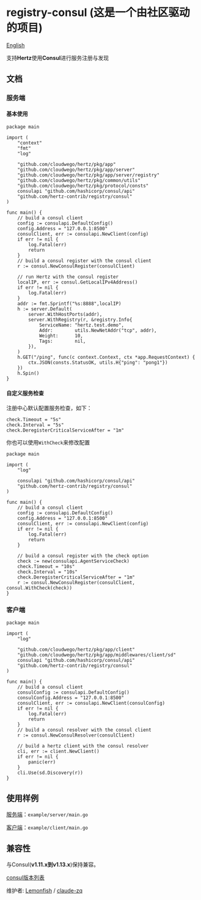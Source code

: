 # registry-consul (这是一个由社区驱动的项目)

[English](README.md)

支持**Hertz**使用**Consul**进行服务注册与发现

## 文档

### 服务端

#### 基本使用

```golang
package main

import (
	"context"
	"fmt"
	"log"

	"github.com/cloudwego/hertz/pkg/app"
	"github.com/cloudwego/hertz/pkg/app/server"
	"github.com/cloudwego/hertz/pkg/app/server/registry"
	"github.com/cloudwego/hertz/pkg/common/utils"
	"github.com/cloudwego/hertz/pkg/protocol/consts"
	consulapi "github.com/hashicorp/consul/api"
	"github.com/hertz-contrib/registry/consul"
)

func main() {
	// build a consul client
	config := consulapi.DefaultConfig()
	config.Address = "127.0.0.1:8500"
	consulClient, err := consulapi.NewClient(config)
	if err != nil {
		log.Fatal(err)
		return
	}
	// build a consul register with the consul client
	r := consul.NewConsulRegister(consulClient)

	// run Hertz with the consul register
	localIP, err := consul.GetLocalIPv4Address()
	if err != nil {
		log.Fatal(err)
	}
	addr := fmt.Sprintf("%s:8888",localIP)
	h := server.Default(
		server.WithHostPorts(addr),
		server.WithRegistry(r, &registry.Info{
			ServiceName: "hertz.test.demo",
			Addr:        utils.NewNetAddr("tcp", addr),
			Weight:      10,
			Tags:        nil,
		}),
	)
	h.GET("/ping", func(c context.Context, ctx *app.RequestContext) {
		ctx.JSON(consts.StatusOK, utils.H{"ping": "pong1"})
	})
	h.Spin()
}
```

#### 自定义服务检查

注册中心默认配置服务检查，如下：

```
check.Timeout = "5s"
check.Interval = "5s"
check.DeregisterCriticalServiceAfter = "1m"
```

你也可以使用`WithCheck`来修改配置

```golang
package main

import (
	"log"

	consulapi "github.com/hashicorp/consul/api"
	"github.com/hertz-contrib/registry/consul"
)

func main() {
	// build a consul client
	config := consulapi.DefaultConfig()
	config.Address = "127.0.0.1:8500"
	consulClient, err := consulapi.NewClient(config)
	if err != nil {
		log.Fatal(err)
		return
	}

	// build a consul register with the check option
	check := new(consulapi.AgentServiceCheck)
	check.Timeout = "10s"
	check.Interval = "10s"
	check.DeregisterCriticalServiceAfter = "1m"
	r := consul.NewConsulRegister(consulClient, consul.WithCheck(check))
}

```

### 客户端

```golang
package main

import (
	"log"

	"github.com/cloudwego/hertz/pkg/app/client"
	"github.com/cloudwego/hertz/pkg/app/middlewares/client/sd"
	consulapi "github.com/hashicorp/consul/api"
	"github.com/hertz-contrib/registry/consul"
)

func main() {
	// build a consul client
	consulConfig := consulapi.DefaultConfig()
	consulConfig.Address = "127.0.0.1:8500"
	consulClient, err := consulapi.NewClient(consulConfig)
	if err != nil {
		log.Fatal(err)
		return
	}
	// build a consul resolver with the consul client
	r := consul.NewConsulResolver(consulClient)

	// build a hertz client with the consul resolver
	cli, err := client.NewClient()
	if err != nil {
		panic(err)
	}
	cli.Use(sd.Discovery(r))
}
```

## 使用样例

[服务端](example/basic/server/main.go)：`example/server/main.go`

[客户端](example/basic/client/main.go)：`example/client/main.go`

## 兼容性

与Consul(**v1.11.x到v1.13.x**)保持兼容。

[consul版本列表](https://releases.hashicorp.com/consul)

维护者: [Lemonfish](https://github.com/LemonFish873310466) / [claude-zq](https://github.com/Claude-Zq)